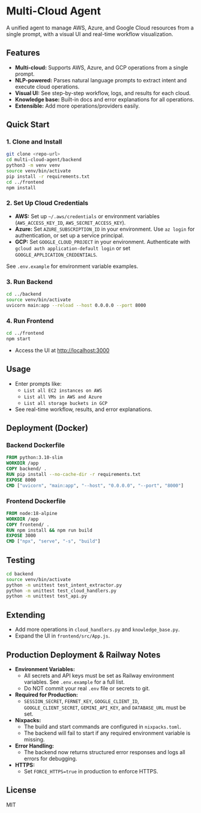 # Multi-Cloud Agent

A unified agent to manage AWS, Azure, and Google Cloud resources from a single prompt, with a visual UI and real-time workflow visualization.

## Features
- **Multi-cloud:** Supports AWS, Azure, and GCP operations from a single prompt.
- **NLP-powered:** Parses natural language prompts to extract intent and execute cloud operations.
- **Visual UI:** See step-by-step workflow, logs, and results for each cloud.
- **Knowledge base:** Built-in docs and error explanations for all operations.
- **Extensible:** Add more operations/providers easily.

## Quick Start

### 1. Clone and Install
```bash
git clone <repo-url>
cd multi-cloud-agent/backend
python3 -m venv venv
source venv/bin/activate
pip install -r requirements.txt
cd ../frontend
npm install
```

### 2. Set Up Cloud Credentials
- **AWS:** Set up `~/.aws/credentials` or environment variables (`AWS_ACCESS_KEY_ID`, `AWS_SECRET_ACCESS_KEY`).
- **Azure:** Set `AZURE_SUBSCRIPTION_ID` in your environment. Use `az login` for authentication, or set up a service principal.
- **GCP:** Set `GOOGLE_CLOUD_PROJECT` in your environment. Authenticate with `gcloud auth application-default login` or set `GOOGLE_APPLICATION_CREDENTIALS`.

See `.env.example` for environment variable examples.

### 3. Run Backend
```bash
cd ../backend
source venv/bin/activate
uvicorn main:app --reload --host 0.0.0.0 --port 8000
```

### 4. Run Frontend
```bash
cd ../frontend
npm start
```

- Access the UI at [http://localhost:3000](http://localhost:3000)

## Usage
- Enter prompts like:
  - `List all EC2 instances on AWS`
  - `List all VMs in AWS and Azure`
  - `List all storage buckets in GCP`
- See real-time workflow, results, and error explanations.

## Deployment (Docker)

### Backend Dockerfile
```dockerfile
FROM python:3.10-slim
WORKDIR /app
COPY backend/ .
RUN pip install --no-cache-dir -r requirements.txt
EXPOSE 8000
CMD ["uvicorn", "main:app", "--host", "0.0.0.0", "--port", "8000"]
```

### Frontend Dockerfile
```dockerfile
FROM node:18-alpine
WORKDIR /app
COPY frontend/ .
RUN npm install && npm run build
EXPOSE 3000
CMD ["npx", "serve", "-s", "build"]
```

## Testing
```bash
cd backend
source venv/bin/activate
python -m unittest test_intent_extractor.py
python -m unittest test_cloud_handlers.py
python -m unittest test_api.py
```

## Extending
- Add more operations in `cloud_handlers.py` and `knowledge_base.py`.
- Expand the UI in `frontend/src/App.js`.

## Production Deployment & Railway Notes

- **Environment Variables:**
  - All secrets and API keys must be set as Railway environment variables. See `.env.example` for a full list.
  - Do NOT commit your real `.env` file or secrets to git.
- **Required for Production:**
  - `SESSION_SECRET`, `FERNET_KEY`, `GOOGLE_CLIENT_ID`, `GOOGLE_CLIENT_SECRET`, `GEMINI_API_KEY`, and `DATABASE_URL` must be set.
- **Nixpacks:**
  - The build and start commands are configured in `nixpacks.toml`.
  - The backend will fail to start if any required environment variable is missing.
- **Error Handling:**
  - The backend now returns structured error responses and logs all errors for debugging.
- **HTTPS:**
  - Set `FORCE_HTTPS=true` in production to enforce HTTPS.

## License
MIT